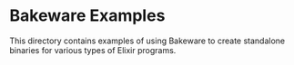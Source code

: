 # Bakeware Examples

This directory contains examples of using Bakeware to create standalone
binaries for various types of Elixir programs.


